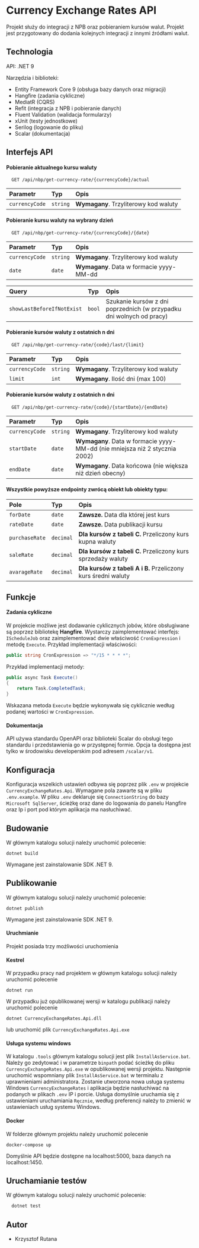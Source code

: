 
# Currency Exchange Rates API

Projekt służy do integracji z NPB oraz pobieraniem kursów walut. Projekt jest przygotowany do dodania kolejnych integracji z innymi źródłami walut.


## Technologia

API: .NET 9

Narzędzia i biblioteki:

- Entity Framework Core 9 (obsługa bazy danych oraz migracji)
- Hangfire (zadania cykliczne)
- MediatR (CQRS)
- Refit (integracja z NPB i pobieranie danych)
- Fluent Validation (walidacja formularzy)
- xUnit (testy jednostkowe)
- Serilog (logowanie do pliku)
- Scalar (dokumentacja)
## Interfejs API

#### Pobieranie aktualnego kursu waluty

```http
  GET /api/nbp/get-currency-rate/{currencyCode}/actual
```

| Parametr | Typ     | Opis                |
| :-------- | :------- | :------------------------- |
| `currencyCode` | `string` | **Wymagany**. Trzyliterowy kod waluty |

#### Pobieranie kursu waluty na wybrany dzień

```http
  GET /api/nbp/get-currency-rate/{currencyCode}/{date}
```

| Parametr | Typ     | Opis                |
| :-------- | :------- | :-------------------------------- |
| `currencyCode` | `string` | **Wymagany**. Trzyliterowy kod waluty |
| `date` | `date` | **Wymagany**. Data w formacie yyyy-MM-dd |

| Query | Typ     | Opis                |
| :-------- | :------- | :-------------------------------- |
| `showLastBeforeIfNotExist` | `bool` | Szukanie kursów z dni poprzednich (w przypadku dni wolnych od pracy) |


#### Pobieranie kursów waluty z ostatnich n dni

```http
  GET /api/nbp/get-currency-rate/{code}/last/{limit}
```

| Parametr | Typ     | Opis                |
| :-------- | :------- | :------------------------- |
| `currencyCode` | `string` | **Wymagany**. Trzyliterowy kod waluty |
| `limit` | `int` | **Wymagany**. Ilość dni (max 100) |


#### Pobieranie kursów waluty z ostatnich n dni

```http
  GET /api/nbp/get-currency-rate/{code}/{startDate}/{endDate}
```

| Parametr | Typ     | Opis                |
| :-------- | :------- | :------------------------- |
| `currencyCode` | `string` | **Wymagany**. Trzyliterowy kod waluty |
| `startDate` | `date` | **Wymagany**. Data w formacie yyyy-MM-dd (nie mniejsza niż 2 stycznia 2002) |
| `endDate` | `date` | **Wymagany**. Data końcowa (nie większa niż dzień obecny) |


#### Wszystkie powyższe endpointy zwrócą obiekt lub obiekty typu:

| Pole | Typ     | Opis                |
| :-------- | :------- | :------------------------- |
| `forDate` | `date` | **Zawsze.** Data dla której jest kurs |
| `rateDate` | `date` | **Zawsze.** Data publikacji kursu |
| `purchaseRate` | `decimal` | **Dla kursów z tabeli C.** Przeliczony kurs kupna waluty |
| `saleRate` | `decimal` | **Dla kursów z tabeli C.** Przeliczony kurs sprzedaży waluty |
| `avarageRate` | `decimal` | **Dla kursów z tabeli A i B.** Przeliczony kurs średni waluty |



## Funkcje

#### Zadania cykliczne

W projekcie możliwe jest dodawanie cyklicznych jobów, które obsługiwane są poprzez bibliotekę **Hangfire**. Wystarczy zaimplementować interfejs: `IScheduleJob`
oraz zaimplementować dwie właściwość `CronExpression` i metodę `Execute`.
Przykład implementacji właściwości:

```csharp
public string CronExpression => "*/15 * * * *";
```

Przykład implementacji metody:

```csharp
public async Task Execute()
{
    return Task.CompletedTask;
}
```
Wskazana metoda `Execute` będzie wykonywała się cyklicznie według podanej wartości w `CronExpression`.

#### Dokumentacja
API używa standardu OpenAPI oraz biblioteki Scalar do obsługi tego standardu i przedstawienia go w przystępnej formie. Opcja ta dostępna jest
tylko w środowisku developerskim pod adresem `/scalar/v1`.

## Konfiguracja

Konfiguracja wszelkich ustawień odbywa się poprzez plik `.env` w projekcie `CurrencyExchangeRates.Api`. Wymagane pola zawarte są w pliku `.env.example`.
W pliku `.env` deklaruje się `ConnectionString` do bazy `Microsoft SqlServer`, ścieżkę oraz dane do logowania do panelu Hangfire oraz Ip i port pod którym aplikacja ma nasłuchiwać.


## Budowanie

W głównym katalogu solucji należy uruchomić polecenie:
```
dotnet build
```
Wymagane jest zainstalowanie SDK .NET 9.

## Publikowanie

W głównym katalogu solucji należy uruchomić polecenie:
```
dotnet publish
```
Wymagane jest zainstalowanie SDK .NET 9.


#### Uruchmianie

Projekt posiada trzy możliwości uruchomienia

#### Kestrel

W przypadku pracy nad projektem w głównym katalogu solucji należy uruchomić polecenie 
```
dotnet run
```

W przypadku już opublikowanej wersji w katalogu publikacji należy uruchomić polecenie
```
dotnet CurrencyExchangeRates.Api.dll
```
lub uruchomić plik `CurrencyExchangeRates.Api.exe`


#### Usługa systemu windows
W katalogu `.tools` głównym katalogu solucji jest plik `InstallAsService.bat`. Należy go zedytować i w parametrze `binpath` podać ścieżkę do pliku `CurrencyExchangeRates.Api.exe` w opublikowanej wersji projektu. Następnie uruchomić wspomniany plik `InstallAsService.bat` w terminalu z uprawnieniami administratora. Zostanie utworzona nowa usługa systemu Windows `CurrencyExchangeRates` i aplikacja będzie nasłuchiwać na podanych w plikach `.env` IP i porcie. Usługa domyślnie uruchamia się z ustawieniami uruchamiania `Ręcznie`, według preferencji należy to zmienić w ustawieniach usług systemu Windows.


#### Docker
W folderze głównym projektu należy uruchomić polecenie
```
docker-compose up
```
Domyślnie API będzie dostępne na localhost:5000, baza danych na localhost:1450.

## Uruchamianie testów

W głównym katalogu solucji należy uruchomić polecenie:

```bash
  dotnet test
```



## Autor

- Krzysztof Rutana

